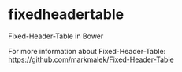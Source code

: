 fixedheadertable
===========

Fixed-Header-Table in Bower

For more information about Fixed-Header-Table: https://github.com/markmalek/Fixed-Header-Table
